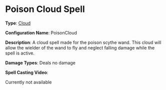 # Poison Cloud Spell

**Type**: [Cloud](./Types/Cloud.md)

**Configuration Name**: PoisonCloud

**Description**: A cloud spell made for the poison scythe wand. This cloud will allow the wielder of the wand to fly and neglect falling damage while the spell is active.

**Damage Types**: Deals no damage

**Spell Casting Video**:

Currently not available

